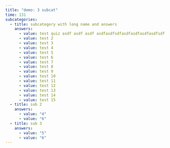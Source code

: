 ```yaml
---
title: "demo: 3 subcat"
time: 131
subcategories:
  - title: subcategory with long name and answers
    answers:
      - value: test quiz asdf asdf asdf asdfasdfsdfasdfasdfasdfasdfsdf sadf
      - value: test 2
      - value: test 3
      - value: test 4
      - value: test 5
      - value: test 6
      - value: test 7
      - value: test 8
      - value: test 9
      - value: test 10
      - value: test 11
      - value: test 12
      - value: test 13
      - value: test 14
      - value: test 15
  - title: sub 2
    answers:
      - value: "4"
      - value: "6"
  - title: sub 3
    answers:
      - value: "5"
      - value: "6"
---
```

